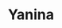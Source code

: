 ---
title: "Yanina"
url: /ciudad-autonoma-de-buenos-aires/yanina-avenida-asamblea/
shop: Allgemein
---